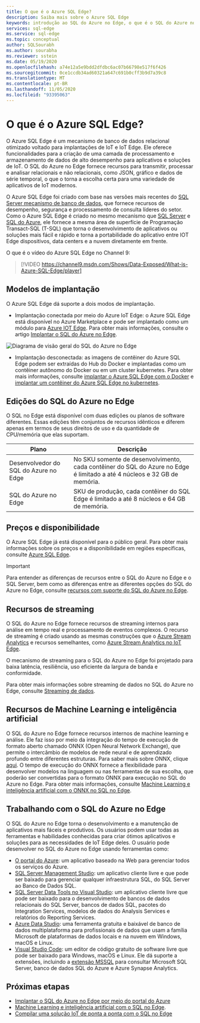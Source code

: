 ```yaml
---
title: O que é o Azure SQL Edge?
description: Saiba mais sobre o Azure SQL Edge
keywords: introdução ao SQL do Azure no Edge, o que é o SQL do Azure no Edge, visão geral do SQL do Azure no Edge
services: sql-edge
ms.service: sql-edge
ms.topic: conceptual
author: SQLSourabh
ms.author: sourabha
ms.reviewer: sstein
ms.date: 05/19/2020
ms.openlocfilehash: a74e12a5e9bdd2dfdbc6ac07b66798e517f6f426
ms.sourcegitcommit: 0ce1ccdb34ad60321a647c691b0cff3b9d7a39c8
ms.translationtype: MT
ms.contentlocale: pt-BR
ms.lasthandoff: 11/05/2020
ms.locfileid: "93395063"
---
```

# <a name="what-is-azure-sql-edge"></a>O que é o Azure SQL Edge?

O Azure SQL Edge é um mecanismo de banco de dados relacional otimizado voltado para implantações de IoT e IoT Edge. Ele oferece funcionalidades para a criação de uma camada de processamento e armazenamento de dados de alto desempenho para aplicativos e soluções de IoT. O SQL do Azure no Edge fornece recursos para transmitir, processar e analisar relacionais e não relacionais, como JSON, gráfico e dados de série temporal, o que o torna a escolha certa para uma variedade de aplicativos de IoT modernos.

O Azure SQL Edge foi criado com base nas versões mais recentes do [SQL Server mecanismo de banco de dados](/sql/sql-server/sql-server-technical-documentation), que fornece recursos de desempenho, segurança e processamento de consulta líderes do setor. Como o Azure SQL Edge é criado no mesmo mecanismo que [SQL Server](/sql/sql-server/sql-server-technical-documentation) e [SQL do Azure](../azure-sql/index.yml), ele fornece a mesma área de superfície de Programação Transact-SQL (T-SQL) que torna o desenvolvimento de aplicativos ou soluções mais fácil e rápido e torna a portabilidade do aplicativo entre IOT Edge dispositivos, data centers e a nuvem diretamente em frente.

O que é o vídeo do Azure SQL Edge no Channel 9:
> [!VIDEO https://channel9.msdn.com/Shows/Data-Exposed/What-is-Azure-SQL-Edge/player]

## <a name="deployment-models"></a>Modelos de implantação

O Azure SQL Edge dá suporte a dois modos de implantação.

- Implantação conectada por meio do Azure IoT Edge: o Azure SQL Edge está disponível no Azure Marketplace e pode ser implantado como um módulo para [Azure IOT Edge](../iot-edge/about-iot-edge.md). Para obter mais informações, consulte o artigo [Implantar o SQL do Azure no Edge](deploy-portal.md).<br>

![Diagrama de visão geral do SQL do Azure no Edge](media/overview/overview.png)

- Implantação desconectada: as imagens de contêiner do Azure SQL Edge podem ser extraídas do Hub do Docker e implantadas como um contêiner autônomo do Docker ou em um cluster kubernetes. Para obter mais informações, consulte [implantar o Azure SQL Edge com o Docker](disconnected-deployment.md) e [implantar um contêiner do Azure SQL Edge no kubernetes](deploy-kubernetes.md).

## <a name="editions-of-sql-edge"></a>Edições do SQL do Azure no Edge

O SQL no Edge está disponível com duas edições ou planos de software diferentes. Essas edições têm conjuntos de recursos idênticos e diferem apenas em termos de seus direitos de uso e da quantidade de CPU/memória que elas suportam.

   |**Plano**  |**Descrição**  |
   |---------|---------|
   |Desenvolvedor do SQL do Azure no Edge  |  No SKU somente de desenvolvimento, cada contêiner do SQL do Azure no Edge é limitado a até 4 núcleos e 32 GB de memória.  |
   |SQL do Azure no Edge    |  SKU de produção, cada contêiner do SQL Edge é limitado a até 8 núcleos e 64 GB de memória. |

## <a name="pricing-and-availability"></a>Preços e disponibilidade

O Azure SQL Edge já está disponível para o público geral. Para obter mais informações sobre os preços e a disponibilidade em regiões específicas, consulte [Azure SQL Edge](https://azure.microsoft.com/services/sql-edge/).

> [!IMPORTANT]
> Para entender as diferenças de recursos entre o SQL do Azure no Edge e o SQL Server, bem como as diferenças entre as diferentes opções do SQL do Azure no Edge, consulte [recursos com suporte do SQL do Azure no Edge](features.md).

## <a name="streaming-capabilities"></a>Recursos de streaming  

O SQL do Azure no Edge fornece recursos de streaming internos para análise em tempo real e processamento de eventos complexos. O recurso de streaming é criado usando as mesmas construções que o [Azure Stream Analytics](../stream-analytics/stream-analytics-introduction.md) e recursos semelhantes, como [Azure Stream Analytics no IoT Edge](../stream-analytics/stream-analytics-edge.md).

O mecanismo de streaming para o SQL do Azure no Edge foi projetado para baixa latência, resiliência, uso eficiente da largura de banda e conformidade. 

Para obter mais informações sobre streaming de dados no SQL do Azure no Edge, consulte [Streaming de dados](stream-data.md).

## <a name="machine-learning-and-artificial-intelligence-capabilities"></a>Recursos de Machine Learning e inteligência artificial

O SQL do Azure no Edge fornece recursos internos de machine learning e análise. Ele faz isso por meio da integração do tempo de execução de formato aberto chamado ONNX (Open Neural Network Exchange), que permite o intercâmbio de modelos de rede neural e de aprendizado profundo entre diferentes estruturas. Para saber mais sobre ONNX, clique [aqui](https://onnx.ai/). O tempo de execução do ONNX fornece a flexibilidade para desenvolver modelos na linguagem ou nas ferramentas de sua escolha, que poderão ser convertidas para o formato ONNX para execução no SQL do Azure no Edge. Para obter mais informações, consulte [Machine Learning e inteligência artificial com o ONNX no SQL no Edge](onnx-overview.md).

## <a name="working-with-azure-sql-edge"></a>Trabalhando com o SQL do Azure no Edge

O SQL do Azure no Edge torna o desenvolvimento e a manutenção de aplicativos mais fáceis e produtivos. Os usuários podem usar todas as ferramentas e habilidades conhecidas para criar ótimos aplicativos e soluções para as necessidades de IoT Edge deles. O usuário pode desenvolver no SQL do Azure no Edge usando ferramentas como:

- [O portal do Azure](https://portal.azure.com/): um aplicativo baseado na Web para gerenciar todos os serviços do Azure.
- [SQL Server Management Studio](/sql/ssms/download-sql-server-management-studio-ssms/): um aplicativo cliente livre e que pode ser baixado para gerenciar qualquer infraestrutura SQL, do SQL Server ao Banco de Dados SQL.
- [SQL Server Data Tools no Visual Studio](/sql/ssdt/download-sql-server-data-tools-ssdt/): um aplicativo cliente livre que pode ser baixado para o desenvolvimento de bancos de dados relacionais do SQL Server, bancos de dados SQL, pacotes do Integration Services, modelos de dados do Analysis Services e relatórios do Reporting Services.
- [Azure Data Studio](/sql/azure-data-studio/what-is/): uma ferramenta gratuita e baixável de banco de dados multiplataforma para profissionais de dados que usam a família Microsoft de plataformas de dados locais e na nuvem em Windows, macOS e Linux.
- [Visual Studio Code](https://code.visualstudio.com/docs): um editor de código gratuito de software livre que pode ser baixado para Windows, macOS e Linux. Ele dá suporte a extensões, incluindo a [extensão MSSQL](https://aka.ms/mssql-marketplace) para consultar Microsoft SQL Server, banco de dados SQL do Azure e Azure Synapse Analytics.


## <a name="next-steps"></a>Próximas etapas

- [Implantar o SQL do Azure no Edge por meio do portal do Azure](deploy-portal.md)
- [Machine Learning e inteligência artificial com o SQL no Edge](onnx-overview.md).
- [Compilar uma solução IoT de ponta a ponta com o SQL no Edge](tutorial-deploy-azure-resources.md)